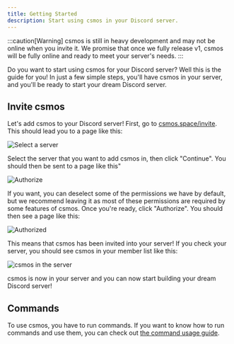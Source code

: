 ```yaml
---
title: Getting Started
description: Start using csmos in your Discord server.
---
```


:::caution[Warning]
csmos is still in heavy development and may not be online when you invite it. We promise that once we fully release v1, csmos will be fully online and ready to meet your server's needs.
:::

Do you want to start using csmos for your Discord server? Well this is the guide for you! In just a few simple steps, you'll have csmos in your server, and you'll be ready to start your dream Discord server.

## Invite csmos

Let's add csmos to your Discord server! First, go to [csmos.space/invite](https://csmos.space/invite). This should lead you to a page like this:

![Select a server](/getting-started/invite-1.png)

Select the server that you want to add csmos in, then click "Continue". You should then be sent to a page like this"

![Authorize](/getting-started/invite-2.png)

If you want, you can deselect some of the permissions we have by default, but we recommend leaving it as most of these permissions are required by some features of csmos. Once you're ready, click "Authorize". You should then see a page like this:

![Authorized](/getting-started/invite-3.png)

This means that csmos has been invited into your server! If you check your server, you should see csmos in your member list like this:

![csmos in the server](/getting-started/invite-4.png)

csmos is now in your server and you can now start building your dream Discord server!

## Commands

To use csmos, you have to run commands. If you want to know how to run commands and use them, you can check out [the command usage guide](/commands).
